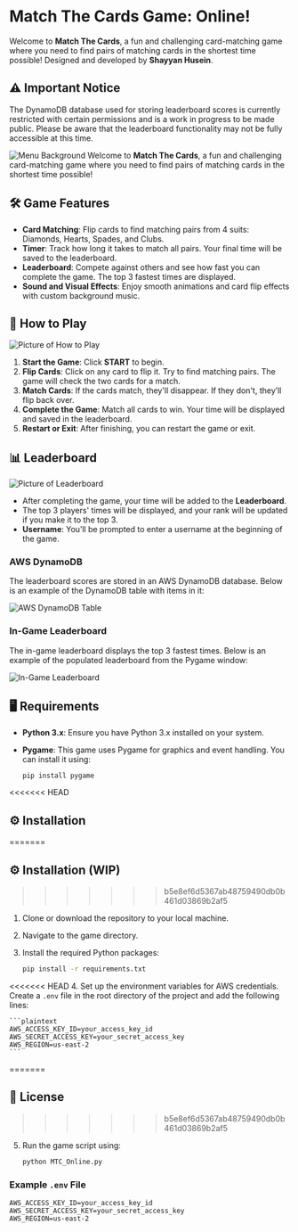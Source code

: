 # Match The Cards Game: Online!

Welcome to **Match The Cards**, a fun and challenging card-matching game where you need to find pairs of matching cards in the shortest time possible! Designed and developed by **Shayyan Husein**.

## ⚠️ Important Notice

The DynamoDB database used for storing leaderboard scores is currently restricted with certain permissions and is a work in progress to be made public. Please be aware that the leaderboard functionality may not be fully accessible at this time.

![Menu Background](img/menubg.png)
Welcome to **Match The Cards**, a fun and challenging card-matching game where you need to find pairs of matching cards in the shortest time possible! 

## 🛠️ Game Features

- **Card Matching**: Flip cards to find matching pairs from 4 suits: Diamonds, Hearts, Spades, and Clubs.
- **Timer**: Track how long it takes to match all pairs. Your final time will be saved to the leaderboard.
- **Leaderboard**: Compete against others and see how fast you can complete the game. The top 3 fastest times are displayed.
- **Sound and Visual Effects**: Enjoy smooth animations and card flip effects with custom background music.

## 🚀 How to Play
![Picture of How to Play](img/howto.png)
1. **Start the Game**: Click **START** to begin.
2. **Flip Cards**: Click on any card to flip it. Try to find matching pairs. The game will check the two cards for a match.
3. **Match Cards**: If the cards match, they'll disappear. If they don't, they’ll flip back over.
4. **Complete the Game**: Match all cards to win. Your time will be displayed and saved in the leaderboard.
5. **Restart or Exit**: After finishing, you can restart the game or exit.


## 📊 Leaderboard
![Picture of Leaderboard](img/finalbg.png)
- After completing the game, your time will be added to the **Leaderboard**.
- The top 3 players' times will be displayed, and your rank will be updated if you make it to the top 3.
- **Username**: You’ll be prompted to enter a username at the beginning of the game.

### AWS DynamoDB

The leaderboard scores are stored in an AWS DynamoDB database. Below is an example of the DynamoDB table with items in it:

![AWS DynamoDB Table](img/aws_full.jpg)

### In-Game Leaderboard

The in-game leaderboard displays the top 3 fastest times. Below is an example of the populated leaderboard from the Pygame window:

![In-Game Leaderboard](img/leaderboard-full.jpg)

## 🖥️ Requirements

- **Python 3.x**: Ensure you have Python 3.x installed on your system.
- **Pygame**: This game uses Pygame for graphics and event handling. You can install it using:

    ```bash
    pip install pygame
    ```

<<<<<<< HEAD
## ⚙️ Installation
=======
## ⚙️ Installation (WIP)
>>>>>>> b5e8ef6d5367ab48759490db0b461d03869b2af5

1. Clone or download the repository to your local machine.
2. Navigate to the game directory.
3. Install the required Python packages:

    ```bash
    pip install -r requirements.txt
    ```

<<<<<<< HEAD
4. Set up the environment variables for AWS credentials. Create a `.env` file in the root directory of the project and add the following lines:

    ```plaintext
    AWS_ACCESS_KEY_ID=your_access_key_id
    AWS_SECRET_ACCESS_KEY=your_secret_access_key
    AWS_REGION=us-east-2
    ```
=======
## 📜 License
>>>>>>> b5e8ef6d5367ab48759490db0b461d03869b2af5

5. Run the game script using:

    ```bash
    python MTC_Online.py
    ```

### Example `.env` File

```plaintext
AWS_ACCESS_KEY_ID=your_access_key_id
AWS_SECRET_ACCESS_KEY=your_secret_access_key
AWS_REGION=us-east-2
```
